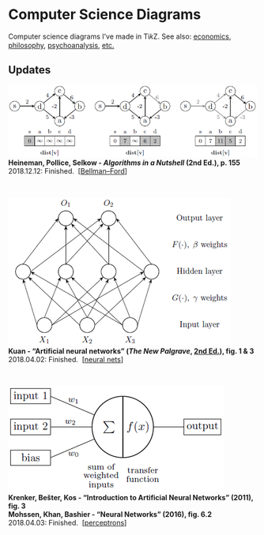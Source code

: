 # Computer Science Diagrams

Computer science diagrams I’ve made in Ti𝑘Z. See also: <a href="https://github.com/gjoncas/Econ-Diagrams">economics</a>, <a href="https://github.com/gjoncas/Diagrammatic">philosophy</a>, <a href="https://github.com/gjoncas/Lacan-Mathemes">psychoanalysis</a>, <a href="https://github.com/gjoncas/Artsy-Diagrams">etc.</a>

## Updates

![bellman-ford](/pics/bellman-ford.png)
<br><b>Heineman, Pollice, Selkow - <i>Algorithms in a Nutshell</i> (2nd Ed.), p. 155</b>
<br>2018.12.12: Finished. &nbsp;[<a href="https://en.wikipedia.org/wiki/Bellman%E2%80%93Ford_algorithm">Bellman–Ford</a>]

&nbsp;

![neural net](/pics/neural%20net.png)
<br><b>Kuan - “Artificial neural networks” (<i>The New Palgrave</i>, <a href="https://link.springer.com/referenceworkentry/10.1057/978-1-349-95121-5_2714-1">2nd Ed.</a>), fig. 1 & 3</b></b>
<br>2018.04.02: Finished. &nbsp;[<a href="https://en.wikipedia.org/wiki/Artificial_neural_network">neural nets</a>]

&nbsp;

![perceptron](/pics/perceptron.png)
<br><b>Krenker, Bešter, Kos - “Introduction to Artificial Neural Networks” (2011), fig. 3</b>
<br><b>Mohssen, Khan, Bashier - “Neural Networks” (2016), fig. 6.2</b>
<br>2018.04.03: Finished. &nbsp;[<a href="https://en.wikipedia.org/wiki/Perceptron">perceptrons</a>]

&nbsp;
